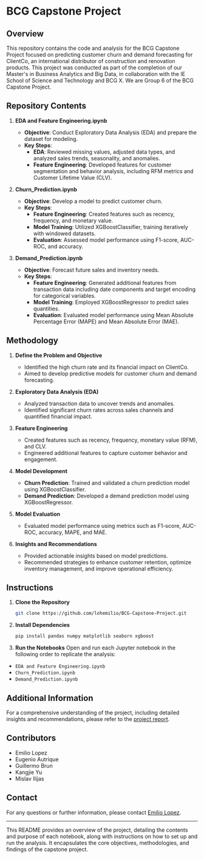 # BCG Capstone Project

## Overview
This repository contains the code and analysis for the BCG Capstone Project focused on predicting customer churn and demand forecasting for ClientCo, an international distributor of construction and renovation products. This project was conducted as part of the completion of our Master's in Business Analytics and Big Data, in collaboration with the IE School of Science and Technology and BCG X. We are Group 6 of the BCG Capstone Project.

## Repository Contents

1. **EDA and Feature Engineering.ipynb**
   - **Objective**: Conduct Exploratory Data Analysis (EDA) and prepare the dataset for modeling.
   - **Key Steps**:
     - **EDA**: Reviewed missing values, adjusted data types, and analyzed sales trends, seasonality, and anomalies.
     - **Feature Engineering**: Developed features for customer segmentation and behavior analysis, including RFM metrics and Customer Lifetime Value (CLV).

2. **Churn_Prediction.ipynb**
   - **Objective**: Develop a model to predict customer churn.
   - **Key Steps**:
     - **Feature Engineering**: Created features such as recency, frequency, and monetary value.
     - **Model Training**: Utilized XGBoostClassifier, training iteratively with windowed datasets.
     - **Evaluation**: Assessed model performance using F1-score, AUC-ROC, and accuracy.

3. **Demand_Prediction.ipynb**
   - **Objective**: Forecast future sales and inventory needs.
   - **Key Steps**:
     - **Feature Engineering**: Generated additional features from transaction data including date components and target encoding for categorical variables.
     - **Model Training**: Employed XGBoostRegressor to predict sales quantities.
     - **Evaluation**: Evaluated model performance using Mean Absolute Percentage Error (MAPE) and Mean Absolute Error (MAE).

## Methodology

1. **Define the Problem and Objective**
   - Identified the high churn rate and its financial impact on ClientCo.
   - Aimed to develop predictive models for customer churn and demand forecasting.

2. **Exploratory Data Analysis (EDA)**
   - Analyzed transaction data to uncover trends and anomalies.
   - Identified significant churn rates across sales channels and quantified financial impact.

3. **Feature Engineering**
   - Created features such as recency, frequency, monetary value (RFM), and CLV.
   - Engineered additional features to capture customer behavior and engagement.

4. **Model Development**
   - **Churn Prediction**: Trained and validated a churn prediction model using XGBoostClassifier.
   - **Demand Prediction**: Developed a demand prediction model using XGBoostRegressor.

5. **Model Evaluation**
   - Evaluated model performance using metrics such as F1-score, AUC-ROC, accuracy, MAPE, and MAE.

6. **Insights and Recommendations**
   - Provided actionable insights based on model predictions.
   - Recommended strategies to enhance customer retention, optimize inventory management, and improve operational efficiency.

## Instructions

1. **Clone the Repository**
   ```sh
   git clone https://github.com/lohemilio/BCG-Capstone-Project.git

1. **Install Dependencies**
   ```sh
   pip install pandas numpy matplotlib seaborn xgboost


3. **Run the Notebooks**
Open and run each Jupyter notebook in the following order to replicate the analysis:
- `EDA and Feature Engineering.ipynb`
- `Churn_Prediction.ipynb`
- `Demand_Prediction.ipynb`

## Additional Information
For a comprehensive understanding of the project, including detailed insights and recommendations, please refer to the [project report](path/to/report).

## Contributors
- Emilio Lopez
- Eugenio Autrique
- Guillermo Brun
- Kangjie Yu
- Mislav Ilijas

## Contact
For any questions or further information, please contact [Emilio Lopez](mailto:emilio@example.com).

---

This README provides an overview of the project, detailing the contents and purpose of each notebook, along with instructions on how to set up and run the analysis. It encapsulates the core objectives, methodologies, and findings of the capstone project.
